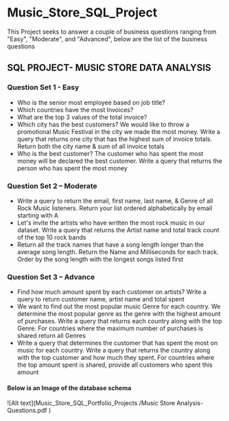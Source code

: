 # Music_Store_SQL_Project
This Project seeks to answer a couple of business questions ranging from "Easy", "Moderate", and "Advanced", below are the list of the business questions

## SQL PROJECT- MUSIC STORE DATA ANALYSIS
### Question Set 1 - Easy
* Who is the senior most employee based on job title?
* Which countries have the most Invoices?
* What are the top 3 values of the total invoice?
* Which city has the best customers? We would like to throw a promotional Music Festival in the city we made the most money. Write a query that returns one city that has the highest sum of invoice totals. Return both the city name & sum of all invoice totals
* Who is the best customer? The customer who has spent the most money will be declared the best customer. Write a query that returns the person who has spent the most money

### Question Set 2 – Moderate
* Write a query to return the email, first name, last name, & Genre of all Rock Music listeners. Return your list ordered alphabetically by email starting with A
* Let's invite the artists who have written the most rock music in our dataset. Write a query that returns the Artist name and total track count of the top 10 rock bands
* Return all the track names that have a song length longer than the average song length. Return the Name and Milliseconds for each track. Order by the song length with the longest songs listed first

### Question Set 3 – Advance
* Find how much amount spent by each customer on artists? Write a query to return customer name, artist name and total spent
* We want to find out the most popular music Genre for each country. We determine the most popular genre as the genre with the highest amount of purchases. Write a query that returns each country along with the top Genre. For countries where the maximum number of purchases is shared return all Genres
* Write a query that determines the customer that has spent the most on music for each country. Write a query that returns the country along with the top customer and how much they spent. For countries where the top amount spent is shared, provide all customers who spent this amount

#### Below is an Image of the database schema
![Alt text](Music_Store_SQL_Portfolio_Projects
/Music Store Analysis-Questions.pdf
)

